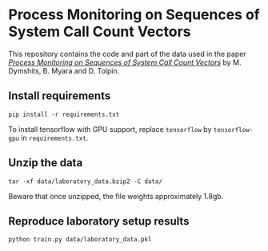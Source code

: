 # Process Monitoring on Sequences of System Call Count Vectors

This repository contains the code and part of the data used in the paper *[Process Monitoring on Sequences of System Call Count Vectors](https://arxiv.org/abs/1707.03821)* by M. Dymshits, B. Myara and D. Tolpin.

## Install requirements

`pip install -r requirements.txt`

To install tensorflow with GPU support, replace `tensorflow` by `tensorflow-gpu` in `requirements.txt`.

## Unzip the data

`tar -xf data/laboratory_data.bzip2 -C data/`

Beware that once unzipped, the file weights approximately 1.8gb.

## Reproduce laboratory setup results

`python train.py data/laboratory_data.pkl`

